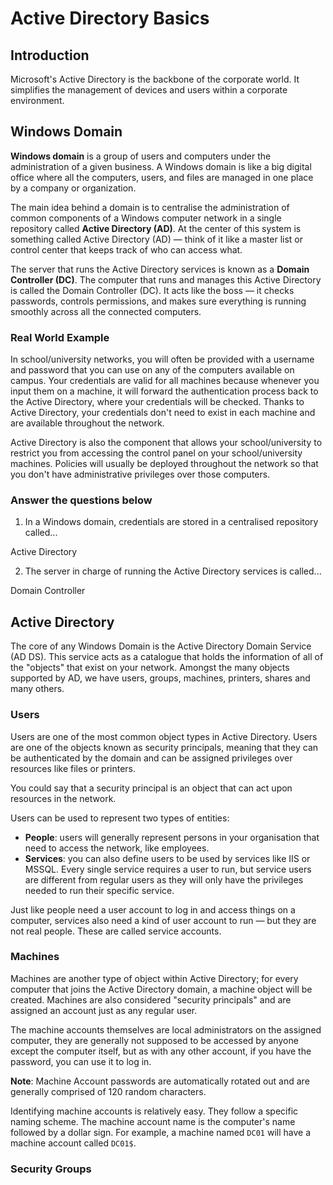 # Active Directory Basics

## Introduction

Microsoft's Active Directory is the backbone of the corporate world. It simplifies the management of devices and users within a corporate environment.

## Windows Domain

**Windows domain** is a group of users and computers under the administration of a given business. A Windows domain is like a big digital office where all the computers, users, and files are managed in one place by a company or organization.

The main idea behind a domain is to centralise the administration of common components of a Windows computer network in a single repository called **Active Directory (AD)**. At the center of this system is something called Active Directory (AD) — think of it like a master list or control center that keeps track of who can access what.

The server that runs the Active Directory services is known as a **Domain Controller (DC)**. The computer that runs and manages this Active Directory is called the Domain Controller (DC). It acts like the boss — it checks passwords, controls permissions, and makes sure everything is running smoothly across all the connected computers.

### Real World Example

In school/university networks, you will often be provided with a username and password that you can use on any of the computers available on campus. Your credentials are valid for all machines because whenever you input them on a machine, it will forward the authentication process back to the Active Directory, where your credentials will be checked. Thanks to Active Directory, your credentials don't need to exist in each machine and are available throughout the network.

Active Directory is also the component that allows your school/university to restrict you from accessing the control panel on your school/university machines. Policies will usually be deployed throughout the network so that you don't have administrative privileges over those computers.

### Answer the questions below

1. In a Windows domain, credentials are stored in a centralised repository called...

Active Directory

2. The server in charge of running the Active Directory services is called...

Domain Controller

## Active Directory

The core of any Windows Domain is the Active Directory Domain Service (AD DS). This service acts as a catalogue that holds the information of all of the "objects" that exist on your network. Amongst the many objects supported by AD, we have users, groups, machines, printers, shares and many others.

### Users

Users are one of the most common object types in Active Directory. Users are one of the objects known as security principals, meaning that they can be authenticated by the domain and can be assigned privileges over resources like files or printers. 

You could say that a security principal is an object that can act upon resources in the network.

Users can be used to represent two types of entities:
- **People**: users will generally represent persons in your organisation that need to access the network, like employees.
- **Services**: you can also define users to be used by services like IIS or MSSQL. Every single service requires a user to run, but service users are different from regular users as they will only have the privileges needed to run their specific service.

Just like people need a user account to log in and access things on a computer, services also need a kind of user account to run — but they are not real people. These are called service accounts.

### Machines

Machines are another type of object within Active Directory; for every computer that joins the Active Directory domain, a machine object will be created. Machines are also considered "security principals" and are assigned an account just as any regular user.

The machine accounts themselves are local administrators on the assigned computer, they are generally not supposed to be accessed by anyone except the computer itself, but as with any other account, if you have the password, you can use it to log in.

**Note**: Machine Account passwords are automatically rotated out and are generally comprised of 120 random characters.

Identifying machine accounts is relatively easy. They follow a specific naming scheme. The machine account name is the computer's name followed by a dollar sign. For example, a machine named `DC01` will have a machine account called `DC01$`.

### Security Groups






